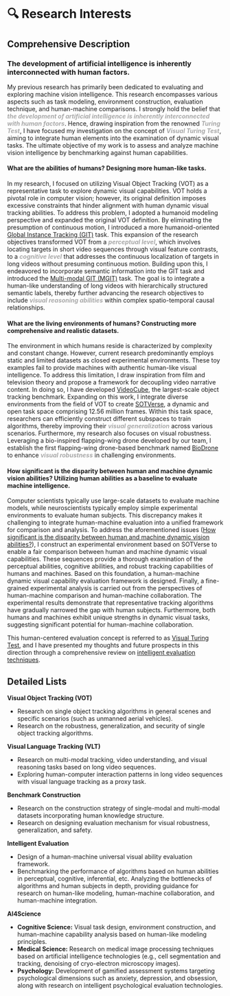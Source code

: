 # 🔍️ Research Interests

## Comprehensive Description

### The development of artificial intelligence is inherently interconnected with human factors.

My previous research has primarily been dedicated to evaluating and exploring machine vision intelligence. This research encompasses various aspects such as task modeling, environment construction, evaluation technique, and human-machine comparisons. I strongly hold the belief that ***<font color=DarkGray>the development of artificial intelligence is inherently interconnected with human factors</font>***. Hence, drawing inspiration from the renowned ***<font color=DarkGray>Turing Test</font>***, I have focused my investigation on the concept of ***<font color=DarkGray>Visual Turing Test</font>***, aiming to integrate human elements into the examination of dynamic visual tasks. The ultimate objective of my work is to assess and analyze machine vision intelligence by benchmarking against human capabilities.

#### What are the abilities of humans? Designing more human-like tasks.
In my research, I focused on utilizing Visual Object Tracking (VOT) as a representative task to explore dynamic visual capabilities. VOT holds a pivotal role in computer vision; however, its original definition imposes excessive constraints that hinder alignment with human dynamic visual tracking abilities. To address this problem, I adopted a humanoid modeling perspective and expanded the original VOT definition. By eliminating the presumption of continuous motion, I introduced a more humanoid-oriented [Global Instance Tracking (GIT)](https://huuuuusy.github.io/files/GIT.pdf) task. This expansion of the research objectives transformed VOT from a ***<font color=DarkGray>perceptual level</font>***, which involves locating targets in short video sequences through visual feature contrasts, to a ***<font color=DarkGray>cognitive level</font>*** that addresses the continuous localization of targets in long videos without presuming continuous motion. Building upon this, I endeavored to incorporate semantic information into the GIT task and introduced the [Multi-modal GIT (MGIT)](https://huuuuusy.github.io/files/MGIT.pdf) task. The goal is to integrate a human-like understanding of long videos with hierarchically structured semantic labels, thereby further advancing the research objectives to include ***<font color=DarkGray>visual reasoning abilities</font>*** within complex spatio-temporal causal relationships.

#### What are the living environments of humans? Constructing more comprehensive and realistic datasets.
The environment in which humans reside is characterized by complexity and constant change. However, current research predominantly employs static and limited datasets as closed experimental environments. These toy examples fail to provide machines with authentic human-like visual intelligence. To address this limitation, I draw inspiration from film and television theory and propose a framework for decoupling video narrative content. In doing so, I have developed [VideoCube](http://videocube.aitestunion.com/), the largest-scale object tracking benchmark. Expanding on this work, I integrate diverse environments from the field of VOT to create [SOTVerse](https://huuuuusy.github.io/files/SOTVerse.pdf), a dynamic and open task space comprising 12.56 million frames. Within this task space, researchers can efficiently construct different subspaces to train algorithms, thereby improving their ***<font color=DarkGray>visual generalization</font>*** across various scenarios. Furthermore, my research also focuses on visual robustness. Leveraging a bio-inspired flapping-wing drone developed by our team, I establish the first flapping-wing drone-based benchmark named [BioDrone](https://huuuuusy.github.io/files/BioDrone.pdf) to enhance ***<font color=DarkGray>visual robustness</font>*** in challenging environments.

#### How significant is the disparity between human and machine dynamic vision abilities? Utilizing human abilities as a baseline to evaluate machine intelligence.
Computer scientists typically use large-scale datasets to evaluate machine models, while neuroscientists typically employ simple experimental environments to evaluate human subjects. This discrepancy makes it challenging to integrate human-machine evaluation into a unified framework for comparison and analysis. To address the aforementioned issues ([How significant is the disparity between human and machine dynamic vision abilities?](https://huuuuusy.github.io/files/VTT-ICLR.pdf)), I construct an experimental environment based on SOTVerse to enable a fair comparison between human and machine dynamic visual capabilities. These sequences provide a thorough examination of the perceptual abilities, cognitive abilities, and robust tracking capabilities of humans and machines. Based on this foundation, a human-machine dynamic visual capability evaluation framework is designed. Finally, a fine-grained experimental analysis is carried out from the perspectives of human-machine comparison and human-machine collaboration. The experimental results demonstrate that representative tracking algorithms have gradually narrowed the gap with human subjects. Furthermore, both humans and machines exhibit unique strengths in dynamic visual tasks, suggesting significant potential for human-machine collaboration. 

This human-centered evaluation concept is referred to as [Visual Turing Test](https://huuuuusy.github.io/files/VTT.pdf), and I have presented my thoughts and future prospects in this direction through a comprehensive review on [intelligent evaluation techniques](https://huuuuusy.github.io/files/JIG-survey.pdf).

## Detailed Lists

**Visual Object Tracking (VOT)**
- Research on single object tracking algorithms in general scenes and specific scenarios (such as unmanned aerial vehicles).
- Research on the robustness, generalization, and security of single object tracking algorithms.

**Visual Language Tracking (VLT)**
- Research on multi-modal tracking, video understanding, and visual reasoning tasks based on long video sequences.
- Exploring human-computer interaction patterns in long video sequences with visual language tracking as a proxy task.

**Benchmark Construction**
- Research on the construction strategy of single-modal and multi-modal datasets incorporating human knowledge structure.
- Research on designing evaluation mechanism for visual robustness, generalization, and safety.

**Intelligent Evaluation**
- Design of a human-machine universal visual ability evaluation framework.
- Benchmarking the performance of algorithms based on human abilities in perceptual, cognitive, inferential, etc. Analyzing the bottlenecks of algorithms and human subjects in depth, providing guidance for research on human-like modeling, human-machine collaboration, and human-machine integration.

**AI4Science**
- **Cognitive Science:** Visual task design, environment construction, and human-machine capability analysis based on human-like modeling principles.
- **Medical Science:** Research on medical image processing techniques based on artificial intelligence technologies (e.g., cell segmentation and tracking, denoising of cryo-electron microscopy images).
- **Psychology:** Development of gamified assessment systems targeting psychological dimensions such as anxiety, depression, and obsession, along with research on intelligent psychological evaluation technologies.